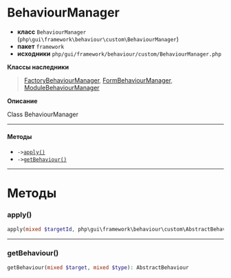 # BehaviourManager

- **класс** `BehaviourManager` (`php\gui\framework\behaviour\custom\BehaviourManager`)
- **пакет** `framework`
- **исходники** `php/gui/framework/behaviour/custom/BehaviourManager.php`

**Классы наследники**

> [FactoryBehaviourManager](https://github.com/jphp-compiler/develnext/blob/master/dn-app-framework/api-docs/classes/php/gui/framework/behaviour/custom/FactoryBehaviourManager.ru.md), [FormBehaviourManager](https://github.com/jphp-compiler/develnext/blob/master/dn-app-framework/api-docs/classes/php/gui/framework/behaviour/custom/FormBehaviourManager.ru.md), [ModuleBehaviourManager](https://github.com/jphp-compiler/develnext/blob/master/dn-app-framework/api-docs/classes/php/gui/framework/behaviour/custom/ModuleBehaviourManager.ru.md)

**Описание**

Class BehaviourManager

---

#### Методы

- `->`[`apply()`](#method-apply)
- `->`[`getBehaviour()`](#method-getbehaviour)

---
# Методы

<a name="method-apply"></a>

### apply()
```php
apply(mixed $targetId, php\gui\framework\behaviour\custom\AbstractBehaviour $behaviour): mixed
```

---

<a name="method-getbehaviour"></a>

### getBehaviour()
```php
getBehaviour(mixed $target, mixed $type): AbstractBehaviour
```